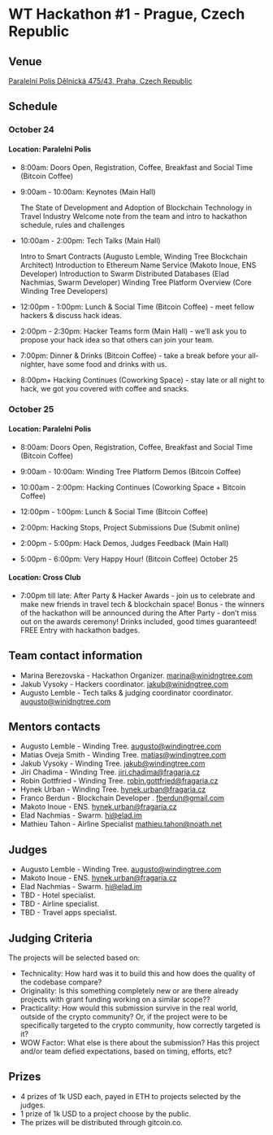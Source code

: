 # WT Hackathon #1 - Prague, Czech Republic

## Venue

[Paralelní Polis
Dělnická 475/43, Praha, Czech Republic](https://www.google.com/maps/place/Paraleln%C3%AD+Polis/@50.1033854,14.4505577,15z/data=!4m5!3m4!1s0x0:0xcad994427e27c9c0!8m2!3d50.1033854!4d14.4505577)

## Schedule

### October 24

#### Location: Paralelni Polis

- 8:00am: Doors Open, Registration, Coffee, Breakfast and Social Time (Bitcoin Coffee)

- 9:00am - 10:00am: Keynotes (Main Hall)

  The State of Development and Adoption of Blockchain Technology in Travel Industry
  Welcome note from the team and intro to hackathon schedule, rules and challenges

- 10:00am - 2:00pm: Tech Talks (Main Hall)

  Intro to Smart Contracts (Augusto Lemble, Winding Tree Blockchain Architect)
  Introduction to Ethereum Name Service (Makoto Inoue, ENS Developer)
  Introduction to Swarm Distributed Databases (Elad Nachmias, Swarm Developer)
  Winding Tree Platform Overview (Core Winding Tree Developers)

- 12:00pm - 1:00pm: Lunch & Social Time (Bitcoin Coffee) - meet fellow hackers & discuss hack ideas.

- 2:00pm - 2:30pm: Hacker Teams form (Main Hall) - we’ll ask you to propose your hack idea so that others can join your team.

- 7:00pm: Dinner & Drinks (Bitcoin Coffee) - take a break before your all-nighter, have some food and drinks with us.

- 8:00pm+ Hacking Continues (Coworking Space) - stay late or all night to hack, we got you covered with coffee and snacks.

### October 25

#### Location: Paralelni Polis

- 8:00am: Doors Open, Registration, Coffee, Breakfast and Social Time (Bitcoin Coffee)

- 9:00am - 10:00am: Winding Tree Platform Demos (Bitcoin Coffee)

- 10:00am - 2:00pm: Hacking Continues (Coworking Space + Bitcoin Coffee)

- 12:00pm - 1:00pm: Lunch & Social Time (Bitcoin Coffee)

- 2:00pm: Hacking Stops, Project Submissions Due (Submit online)

- 2:00pm - 5:00pm: Hack Demos, Judges Feedback (Main Hall)

- 5:00pm - 6:00pm: Very Happy Hour! (Bitcoin Coffee)
October 25

#### Location: Cross Club

- 7:00pm till late: After Party & Hacker Awards - join us to celebrate and make new friends in travel tech & blockchain space! Bonus - the winners of the hackathon will be announced during the After Party - don’t miss out on the awards ceremony! Drinks included, good times guaranteed! FREE Entry with hackathon badges.

## Team contact information

- Marina Berezovska - Hackathon Organizer. <marina@winidngtree.com>
- Jakub Vysoky - Hackers coordinator. <jakub@winidngtree.com>
- Augusto Lemble - Tech talks & judging coordinator coordinator. <augusto@winidngtree.com>

## Mentors contacts

- Augusto Lemble - Winding Tree. <augusto@windingtree.com>
- Matias Oveja Smith - Winding Tree. <matias@windingtree.com>
- Jakub Vysoky - Winding Tree. <jakub@windingtree.com>
- Jiri Chadima - Winding Tree. <jiri.chadima@fragaria.cz>
- Robin Gottfried - Winding Tree. <robin.gottfried@fragaria.cz>
- Hynek Urban - Winding Tree. <hynek.urban@fragaria.cz>
- Franco Berdun - Blockchain Developer . <fberdun@gmail.com>
- Makoto Inoue - ENS. <hynek.urban@fragaria.cz>
- Elad Nachmias - Swarm. <hi@elad.im>
- Mathieu Tahon - Airline Specialist <mathieu.tahon@noath.net>

## Judges

- Augusto Lemble - Winding Tree. <augusto@windingtree.com>
- Makoto Inoue - ENS. <hynek.urban@fragaria.cz>
- Elad Nachmias - Swarm. <hi@elad.im>
- TBD - Hotel specialist.
- TBD - Airline specialist.
- TBD - Travel apps specialist.

## Judging Criteria

The projects will be selected based on:
- Technicality: How hard was it to build this and how does the quality of the codebase compare?
- Originality: Is this something completely new or are there already projects with grant funding working on a similar scope??
- Practicality: How would this submission survive in the real world, outside of the crypto community? Or, if the project were to be specifically targeted to the crypto community, how correctly targeted is it?
- WOW Factor: What else is there about the submission? Has this project and/or team defied expectations, based on timing, efforts, etc?

## Prizes

- 4 prizes of 1k USD each, payed in ETH to projects selected by the judges.
- 1 prize of 1k USD to a project choose by the public.
- The prizes will be distributed through gitcoin.co.
